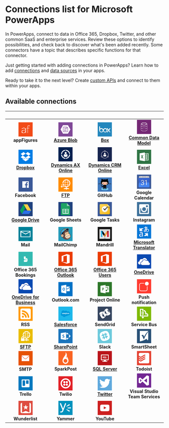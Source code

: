 <properties
	pageTitle="List of connections | Microsoft PowerApps"
	description="Overview of all the available connections you can use to build apps"
	services=""
	suite="powerapps"
	documentationCenter=""
	authors="AFTOwen"
	manager="anneta"
	editor=""
    tags=""/>

<tags
	ms.service="powerapps"
	ms.workload="na"
	ms.tgt_pltfrm="na"
	ms.devlang="na"
	ms.topic="article"
	ms.date="10/02/2016"
	ms.author="anneta"/>

# Connections list for Microsoft PowerApps #
In PowerApps, connect to data in Office 365, Dropbox, Twitter, and other common SaaS and enterprise services. Review these options to identify possibilities, and check back to discover what's been added recently. Some connectors have a topic that describes specific functions for that connector.

Just getting started with adding connections in PowerApps? Learn how to add [connections](add-manage-connections.md) and [data sources](add-data-connection.md) in your apps.

Ready to take it to the next level? Create [custom APIs](register-custom-api.md) and connect to them within your apps.

## Available connections ##
| &nbsp; | &nbsp; | &nbsp; | &nbsp; |
|:---:|:---:|:---:|:---:|
| ![](./media/connections-list/appfigures.png)<br>**appFigures** | ![](./media/connections-list/azureblob.png)<br>[**Azure Blob**](./connections/cloud-storage-blob-connections.md) | ![](./media/connections-list/box.png)<br>[**Box**](./connections/cloud-storage-blob-connections.md) | ![](./media/connections-list/cdm.png)<br>[**Common Data Model**](data-platform-intro.md) |
| ![](./media/connections-list/dropbox.png)<br>[**Dropbox**](./connections/cloud-storage-blob-connections.md) | ![](./media/connections-list/dynamicsax.png)<br>[**Dynamics AX Online**](./connections/connection-dynamicsax.md) | ![](./media/connections-list/dynamicscrm.png)<br>[**Dynamics CRM Online**](./connections/connection-dynamics-crmonline.md) | ![](./media/connections-list/excel.png)<br>[**Excel**](./connections/connection-excel.md) |
| ![](./media/connections-list/facebook.png)<br>**Facebook** | ![](./media/connections-list/ftp.png)<br>[**FTP**](./connections/connection-ftp.md) | ![](./media/connections-list/github.png)<br>**GitHub** | ![](./media/connections-list/googlecalendar.png)<br>**Google Calendar** |
| ![](./media/connections-list/googledrive.png)<br>[**Google Drive**](./connections/cloud-storage-blob-connections.md) | ![](./media/connections-list/googlesheets.png)<br>**Google Sheets** | ![](./media/connections-list/googletasks.png)<br>**Google Tasks** | ![](./media/connections-list/instagram.png)<br>**Instagram** |
| ![](./media/connections-list/mail.png)<br>**Mail** | ![](./media/connections-list/mailchimp.png)<br>**MailChimp** | ![](./media/connections-list/mandrill.png)<br>**Mandrill** | ![](./media/connections-list/translator.png)<br>[**Microsoft Translator**](./connections/connection-microsoft-translator.md) |
| ![](./media/connections-list/office365bookings.png)<br>**Office 365 Bookings** | ![](./media/connections-list/office365.png)<br>[**Office 365 Outlook**](./connections/connection-office365-outlook.md) | ![](./media/connections-list/office365.png)<br>[**Office 365 Users**](./connections/connection-office365-users.md) | ![](./media/connections-list/onedrive.png)<br>[**OneDrive**](./connectionscloud-storage-blob-connections.md) |
| ![](./media/connections-list/onedrive.png)<br>[**OneDrive for Business**](./connections/cloud-storage-blob-connections.md) | ![](./media/connections-list/outlookcom.png)<br>**Outlook.com** | ![](./media/connections-list/projectonline.png)<br>**Project Online** | ![](./media/connections-list/pushnotification.png)<br>**Push notification** |
| ![](./media/connections-list/rss.png)<br>**RSS** | ![](./media/connections-list/salesforce.png)<br>[**Salesforce**](./connections/connection-salesforce.md) | ![](./media/connections-list/sendgrid.png)<br>**SendGrid** | ![](./media/connections-list/servicebus.png)<br>**Service Bus** |
| ![](./media/connections-list/sftp.png)<br>[**SFTP**](./connections/connection-sftp.md) | ![](./media/connections-list/sharepoint.png)<br>[**SharePoint**](./connections/connection-sharepoint-online.md) | ![](./media/connections-list/slack.png)<br>**Slack** | ![](./media/connections-list/smartsheet.png)<br>**SmartSheet** |
| ![](./media/connections-list/smtp.png)<br>**SMTP** | ![](./media/connections-list/sparkpost.png)<br>**SparkPost** | ![](./media/connections-list/sql.png)<br>[**SQL Server**](./connections/connection-azure-sqldatabase.md) | ![](./media/connections-list/todoist.png)<br>**Todoist** |
| ![](./media/connections-list/trello.png)<br>**Trello** | ![](./media/connections-list/twilio.png)<br>**Twilio** | ![](./media/connections-list/twitter.png)<br>[**Twitter**](./connections/connection-twitter.md) | ![](./media/connections-list/vsts.png)<br>**Visual Studio<br>Team Services** |
| ![](./media/connections-list/wunderlist.png)<br>**Wunderlist** | ![](./media/connections-list/yammer.png)<br>**Yammer** | ![](./media/connections-list/youtube.png)<br>**YouTube** |  |
